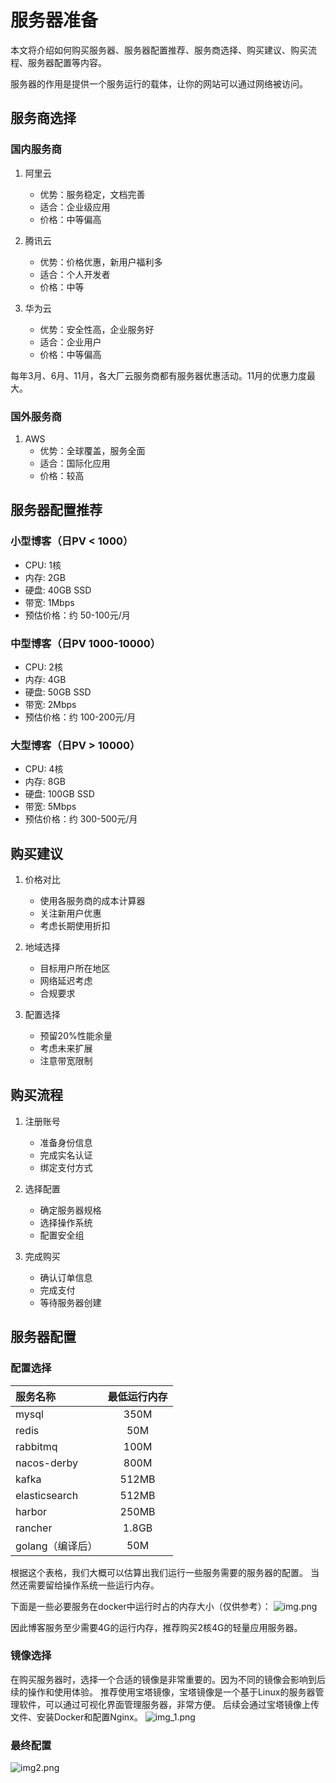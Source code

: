 # 服务器准备

本文将介绍如何购买服务器、服务器配置推荐、服务商选择、购买建议、购买流程、服务器配置等内容。

服务器的作用是提供一个服务运行的载体，让你的网站可以通过网络被访问。

## 服务商选择

### 国内服务商

1. 阿里云
    - 优势：服务稳定，文档完善
    - 适合：企业级应用
    - 价格：中等偏高

2. 腾讯云
    - 优势：价格优惠，新用户福利多
    - 适合：个人开发者
    - 价格：中等

3. 华为云
    - 优势：安全性高，企业服务好
    - 适合：企业用户
    - 价格：中等偏高

每年3月、6月、11月，各大厂云服务商都有服务器优惠活动。11月的优惠力度最大。

### 国外服务商

1. AWS
    - 优势：全球覆盖，服务全面
    - 适合：国际化应用
    - 价格：较高

## 服务器配置推荐

### 小型博客（日PV < 1000）

- CPU: 1核
- 内存: 2GB
- 硬盘: 40GB SSD
- 带宽: 1Mbps
- 预估价格：约 50-100元/月

### 中型博客（日PV 1000-10000）

- CPU: 2核
- 内存: 4GB
- 硬盘: 50GB SSD
- 带宽: 2Mbps
- 预估价格：约 100-200元/月

### 大型博客（日PV > 10000）

- CPU: 4核
- 内存: 8GB
- 硬盘: 100GB SSD
- 带宽: 5Mbps
- 预估价格：约 300-500元/月

## 购买建议

1. 价格对比
    - 使用各服务商的成本计算器
    - 关注新用户优惠
    - 考虑长期使用折扣

2. 地域选择
    - 目标用户所在地区
    - 网络延迟考虑
    - 合规要求

3. 配置选择
    - 预留20%性能余量
    - 考虑未来扩展
    - 注意带宽限制

## 购买流程

1. 注册账号
    - 准备身份信息
    - 完成实名认证
    - 绑定支付方式

2. 选择配置
    - 确定服务器规格
    - 选择操作系统
    - 配置安全组

3. 完成购买
    - 确认订单信息
    - 完成支付
    - 等待服务器创建

## 服务器配置

### 配置选择

| 服务名称          | 最低运行内存 |
|:--------------|:------:|
| mysql         |  350M  |
| redis         |  50M   |
| rabbitmq      |  100M  |
| nacos-derby   |  800M  |
| kafka         | 512MB  |
| elasticsearch | 512MB  |
| harbor        | 250MB  |
| rancher       | 1.8GB  |
| golang（编译后）   |  50M   | 

根据这个表格，我们大概可以估算出我们运行一些服务需要的服务器的配置。
当然还需要留给操作系统一些运行内存。

下面是一些必要服务在docker中运行时占的内存大小（仅供参考）：
![img.png](https://static.veweiyi.cn/article/deploy/img.png)

因此博客服务至少需要4G的运行内存，推荐购买2核4G的轻量应用服务器。

### 镜像选择

在购买服务器时，选择一个合适的镜像是非常重要的。因为不同的镜像会影响到后续的操作和使用体验。
推荐使用宝塔镜像，宝塔镜像是一个基于Linux的服务器管理软件，可以通过可视化界面管理服务器，非常方便。
后续会通过宝塔镜像上传文件、安装Docker和配置Nginx。
![img_1.png](https://static.veweiyi.cn/article/deploy/img_1.png)

### 最终配置

![img2.png](https://static.veweiyi.cn/article/deploy/img2.png)
